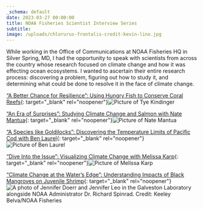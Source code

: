 ```yaml
---
_schema: default
date: 2023-03-27 00:00:00
title: NOAA Fisheries Scientist Interview Series
subtitle:
image: /uploads/chlorurus-frontalis-credit-kevin-lino.jpg
---
```

While working in the Office of Communications at NOAA Fisheries HQ in Silver Spring, MD, I had the opportunity to speak with scientists from across the country whose research focused on climate change and how it was effecting ocean ecosystems. I wanted to ascertain their entire research process: discovering a problem, figuring out how to study it, and determining what could be done to resolve it in the face of climate change.

[“A Better Chance for Resilience”: Using Hungry Fish to Conserve Coral Reefs](https://www.fisheries.noaa.gov/feature-story/better-chance-resilience-using-hungry-fish-conserve-coral-reefs "“A Better Chance for Resilience”: Using Hungry Fish to Conserve Coral Reefs"){: target="_blank" rel="noopener"}![Picture of Tye Kindinger](/uploads/kindinger-headshot.jpg "Picture of NOAA scientist Tye Kindinger")

[“An Era of Surprises”: Studying Climate Change and Salmon with Nate Mantua](https://www.fisheries.noaa.gov/feature-story/era-surprises-studying-climate-change-and-salmon-nate-mantua "“A Better Chance for Resilience”: Using Hungry Fish to Conserve Coral Reefs"){: target="_blank" rel="noopener"}![Picture of Nate Mantua](/uploads/mantuaboat.jpg "Picture of NOAA scientist Nate Mantua")

[“A Species like Goldilocks”: Discovering the Temperature Limits of Pacific Cod with Ben Laurel](https://www.fisheries.noaa.gov/feature-story/species-goldilocks-discovering-temperature-limits-pacific-cod-ben-laurel "“A Species like Goldilocks”: Discovering the Temperature Limits of Pacific Cod with Ben Laurel"){: target="_blank" rel="noopener"}![Picture of Ben Laurel](/uploads/laurelcatch.jpg "Picture of NOAA scientist Ben Laurel")

[“Dive Into the Issue”: Visualizing Climate Change with Melissa Karp](https://www.fisheries.noaa.gov/feature-story/dive-issue-visualizing-climate-change-melissa-karp "“Dive Into the Issue”: Visualizing Climate Change with Melissa Karp"){: target="_blank" rel="noopener"}![Picture of Melissa Karp](/uploads/karp-headshot-option3cropped.jpg "Picture of NOAA scientist Melissa Karp")

[“Climate Change at the Water’s Edge”: Understanding Impacts of Black Mangroves on Juvenile Shrimp](https://www.fisheries.noaa.gov/feature-story/climate-change-waters-edge-understanding-impacts-black-mangroves-juvenile-shrimp "“Climate Change at the Water’s Edge”: Understanding Impacts of Black Mangroves on Juvenile Shrimp"){: target="_blank" rel="noopener"}![A photo of Jennifer Doerr and Jennifer Leo in the Galveston Laboratory alongside NOAA Administrator Dr. Richard Spinrad. Credit: Keeley Belva/NOAA Fisheries](/uploads/galvestonlabvisit-0.jpg "A photo of Jennifer Doerr and Jennifer Leo in the Galveston Laboratory alongside NOAA Administrator Dr. Richard Spinrad. Credit: Keeley Belva/NOAA Fisheries")